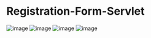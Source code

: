 # Registration-Form-Servlet
![image](https://user-images.githubusercontent.com/107072477/227505920-54061957-d971-45d6-8432-eb8a100f02bb.png)
![image](https://user-images.githubusercontent.com/107072477/227506191-4037f57e-a31c-40ce-b478-24544951bf39.png)
![image](https://user-images.githubusercontent.com/107072477/227509834-57d465c3-e5cc-44c7-a4a2-ade0b5a636a1.png)
![image](https://user-images.githubusercontent.com/107072477/227509895-b887e64f-a336-44ff-805c-afb5b3d807ae.png)
